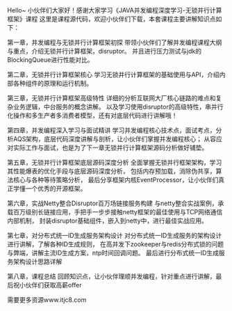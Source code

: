 Hello~ 小伙伴们大家好！感谢大家学习《JAVA并发编程深度学习-无锁并行计算框架》课程
这里是课程源代码，欢迎小伙伴们下载，本套课程主要讲解知识点如下：

第一章，并发编程与无锁并行计算框架初探
带领小伙伴们了解并发编程课程大纲与重点，介绍无锁并行计算框架，disruptor。
并且进行压力测试与jdk的BlockingQueue进行性能对比。

第二章，无锁并行计算框架核心
学习无锁并行计算框架的基础使用与API，介绍内部各种组件的原理和运行机制。

第三章，无锁并行计算框架高级特性
详细的分析互联网大厂核心链路的难点和复杂业务逻辑，中台服务的概念讲解。
以及学习使用disruptor的高级特性，串并行化操作和多生产者多消费者模型，还有对底层代码进行讲解哦！

第四章，并发编程深入学习与面试精讲
学习并发编程核心技术点，面试考点，分析AQS架构，底层代码深度讲解与剖析，让小伙伴们掌握并发编程核心；
从容应对实际工作与面试，也是为了下一章无锁并行计算框架源码分析做好铺垫。

第五章，无锁并行计算框架底层源码深度分析
全面掌握无锁并行框架架构，学习其性能爆表的优化手段与底层源码深度分析，
包括内存预加载，消除伪共享，算法核心与各种等待策略分析，
最后分享框架内核EventProcessor，让小伙伴们真正学懂一个优秀的开源框架。

第六章，实战Netty整合Disruptor百万场链接服务构建
与netty整合实战案例，承载百万级别长链接应用，手把手一步步接触netty框架的最佳使用与TCP网络通信内部机制，
封装disruptor基础组件，嵌入到netty中，进行最佳实战应用。

第七章，对分布式统一ID生成服务架构设计
对分布式统一ID生成服务的架构设计进行讲解，了解各种ID生成规则，
在高并发下zookeeper与redis分布式锁的问题与弊端，讲解主流ID生成方案，ntp时间回调问题。
最后进行分布式统一ID生成服务架构设计思路详解

第八章，课程总结
回顾知识点，让小伙伴理顺并发编程，针对重点进行讲解，最后祝小伙伴们获取高薪offer

需要更多资源www.itjc8.com